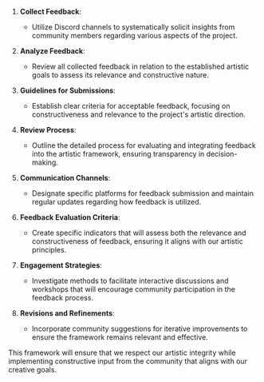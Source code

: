 

1. **Collect Feedback**:
   - Utilize Discord channels to systematically solicit insights from community members regarding various aspects of the project.

2. **Analyze Feedback**:
   - Review all collected feedback in relation to the established artistic goals to assess its relevance and constructive nature.

3. **Guidelines for Submissions**:
   - Establish clear criteria for acceptable feedback, focusing on constructiveness and relevance to the project's artistic direction.

4. **Review Process**:
   - Outline the detailed process for evaluating and integrating feedback into the artistic framework, ensuring transparency in decision-making.

5. **Communication Channels**:
   - Designate specific platforms for feedback submission and maintain regular updates regarding how feedback is utilized.

6. **Feedback Evaluation Criteria**:
   - Create specific indicators that will assess both the relevance and constructiveness of feedback, ensuring it aligns with our artistic principles.

7. **Engagement Strategies**:
   - Investigate methods to facilitate interactive discussions and workshops that will encourage community participation in the feedback process.

8. **Revisions and Refinements**:
   - Incorporate community suggestions for iterative improvements to ensure the framework remains relevant and effective.

This framework will ensure that we respect our artistic integrity while implementing constructive input from the community that aligns with our creative goals.